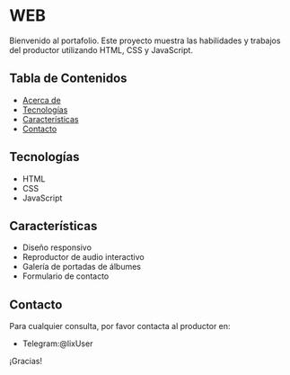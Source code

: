 # WEB

Bienvenido al portafolio. Este proyecto muestra las habilidades y trabajos del productor utilizando HTML, CSS y JavaScript.

## Tabla de Contenidos
- [Acerca de](#acerca-de)
- [Tecnologías](#tecnologías)
- [Características](#características)
- [Contacto](#contacto)

## Tecnologías
- HTML
- CSS
- JavaScript

## Características
- Diseño responsivo
- Reproductor de audio interactivo
- Galería de portadas de álbumes
- Formulario de contacto

## Contacto
Para cualquier consulta, por favor contacta al productor en:
- Telegram:@lixUser

¡Gracias!
